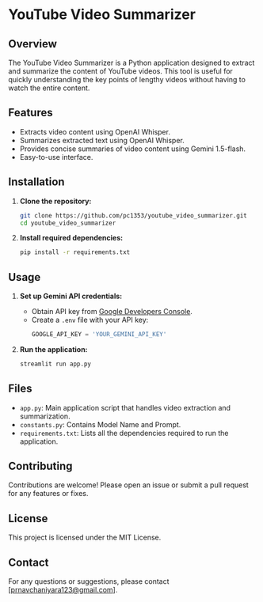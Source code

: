 # YouTube Video Summarizer

## Overview

The YouTube Video Summarizer is a Python application designed to extract and summarize the content of YouTube videos. This tool is useful for quickly understanding the key points of lengthy videos without having to watch the entire content.

## Features

- Extracts video content using OpenAI Whisper.
- Summarizes extracted text using OpenAI Whisper.
- Provides concise summaries of video content using Gemini 1.5-flash.
- Easy-to-use interface.

## Installation

1. **Clone the repository:**
    ```bash
    git clone https://github.com/pc1353/youtube_video_summarizer.git
    cd youtube_video_summarizer
    ```

2. **Install required dependencies:**
    ```bash
    pip install -r requirements.txt
    ```

## Usage

1. **Set up Gemini API credentials:**
   - Obtain API key from [Google Developers Console](https://console.developers.google.com/).
   - Create a `.env` file with your API key:
     ```python
     GOOGLE_API_KEY = 'YOUR_GEMINI_API_KEY'
     ```

2. **Run the application:**
    ```bash
    streamlit run app.py
    ```

## Files

- `app.py`: Main application script that handles video extraction and summarization.
- `constants.py`: Contains Model Name and Prompt.
- `requirements.txt`: Lists all the dependencies required to run the application.

## Contributing

Contributions are welcome! Please open an issue or submit a pull request for any features or fixes.

## License

This project is licensed under the MIT License.

## Contact

For any questions or suggestions, please contact [prnavchaniyara123@gmail.com].

